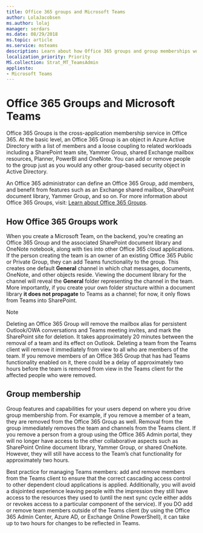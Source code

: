```yaml
---
title: Office 365 groups and Microsoft Teams
author: LolaJacobsen
ms.author: lolaj
manager: serdars
ms.date: 08/29/2018
ms.topic: article
ms.service: msteams
description: Learn about how Office 365 groups and group memberships work with Microsoft Teams.
localization_priority: Priority
MS.collection: Strat_MT_TeamsAdmin
appliesto: 
- Microsoft Teams
---
```


Office 365 Groups and Microsoft Teams
=====================================

Office 365 Groups is the cross-application membership service in Office 365. At the basic level, an Office 365 Group is an object in Azure Active Directory with a list of members and a loose coupling to related workloads including a SharePoint team site, Yammer Group, shared Exchange mailbox resources, Planner, PowerBI and OneNote. You can add or remove people to the group just as you would any other group-based security object in Active Directory.

An Office 365 administrator can define an Office 365 Group, add members, and benefit from features such as an Exchange shared mailbox, SharePoint document library, Yammer Group, and so on. For more information about Office 365 Groups, visit: [Learn about Office 365 Groups](https://support.office.com/article/Learn-about-Office-365-groups-b565caa1-5c40-40ef-9915-60fdb2d97fa2).

How Office 365 Groups work
--------------------------

When you create a Microsoft Team, on the backend, you’re creating an Office 365 Group and the associated SharePoint document library and OneNote notebook, along with ties into other Office 365 cloud applications. If the person creating the team is an owner of an existing Office 365 Public or Private Group, they can add Teams functionality to the group. This creates one default **General** channel in which chat messages, documents, OneNote, and other objects reside. Viewing the document library for the channel will reveal the **General** folder representing the channel in the team. More importantly, if you create your own folder structure within a document library **it does not propagate** to Teams as a channel; for now, it only flows from Teams into SharePoint.

> [!NOTE]
> Deleting an Office 365 Group will remove the mailbox alias for persistent Outlook/OWA conversations and Teams meeting invites, and mark the SharePoint site for deletion. It takes approximately 20 minutes between the removal of a team and its effect on Outlook. Deleting a team from the Teams client will remove it immediately from view to all who are members of the team. If you remove members of an Office 365 Group that has had Teams functionality enabled on it, there could be a delay of approximately two hours before the team is removed from view in the Teams client for the affected people who were removed.

Group membership
----------------

Group features and capabilities for your users depend on where you drive group membership from. For example, if you remove a member of a team, they are removed from the Office 365 Group as well. Removal from the group immediately removes the team and channels from the Teams client. If you remove a person from a group using the Office 365 Admin portal, they will no longer have access to the other collaborative aspects such as SharePoint Online document library, Yammer Group, or shared OneNote. However, they will still have access to the Team’s chat functionality for approximately two hours.

Best practice for managing Teams members: add and remove members from the Teams client to ensure that the correct cascading access control to other dependent cloud applications is applied. Additionally, you will avoid a disjointed experience leaving people with the impression they still have access to the resources they used to (until the next sync cycle either adds or revokes access to a particular component of the service). If you DO add or remove team members outside of the Teams client (by using the Office 365 Admin Center, Azure AD, or Exchange Online PowerShell), it can take up to two hours for changes to be reflected in Teams.
